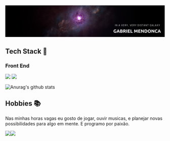 ###
<p align="center"> <img src="https://github.com/gabrielgarciamendonca/gabrielgarciamendonca/blob/main/background.png" alt="gabrielgarciamendonca" /> </p>


## Tech Stack :rocket:
### Front End
<img src="https://img.shields.io/badge/HTML5-E34F26?style=for-the-badge&logo=html5&logoColor=white"> <img  src="https://img.shields.io/badge/CSS3-1572B6?style=for-the-badge&logo=css3&logoColor=white"> 


![Anurag's github stats](https://github-readme-stats.vercel.app/api?username=gabrielgarciamendonca&theme=midnight-purple)


## Hobbies :books:
<p>Nas minhas horas vagas eu gosto de jogar, ouvir musicas, e planejar novas possibilidades para algo em mente. E programo por paixão.</p>
<a href=""><img src="https://img.shields.io/badge/xbox-%23107C10.svg?&style=for-the-badge&logo=xbox&logoColor=white" /></a><a href=""><img src="https://img.shields.io/badge/Steam-%23000000.svg?&style=for-the-badge&logo=steam&logoColor=white" /></a>
